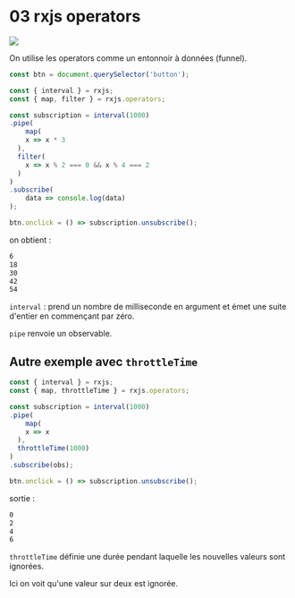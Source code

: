 # 03 rxjs operators

![](/Users/hukar/Documents/notes-techniques/cheat-sheet/img/rxjs_operators.png)

On utilise les operators comme un entonnoir à données (funnel).

```js
const btn = document.querySelector('button');

const { interval } = rxjs;
const { map, filter } = rxjs.operators;

const subscription = interval(1000)
.pipe(
	map(
  	x => x * 3
  ),
  filter(
  	x => x % 2 === 0 && x % 4 === 2
  )
)
.subscribe(
	data => console.log(data)
);

btn.onclick = () => subscription.unsubscribe();
```

on obtient :

```bash
6
18
30
42
54
```

`interval` : prend un nombre de milliseconde en argument et émet une suite d'entier en commençant par zéro.

`pipe` renvoie un observable.

## Autre exemple avec `throttleTime`

```js
const { interval } = rxjs;
const { map, throttleTime } = rxjs.operators;

const subscription = interval(1000)
.pipe(
	map(
  	x => x   
  ),
  throttleTime(1000)
)
.subscribe(obs);

btn.onclick = () => subscription.unsubscribe();
```

sortie :

```bash
0
2
4
6
```

`throttleTime` définie une durée pendant laquelle les nouvelles valeurs sont ignorées.

Ici on voit qu'une valeur sur deux est ignorée.